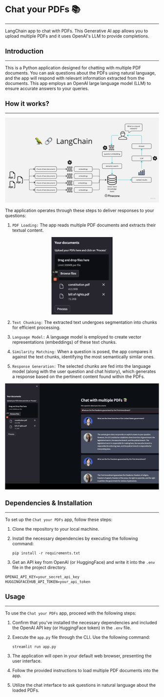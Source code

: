 # Chat your PDFs 📚
------------
LangChain app to chat with PDFs. This Generative AI app allows you to upload multiple PDFs and it uses OpenAI's LLM to provide completions.

## Introduction
------------
This is a Python application designed for chatting with multiple PDF documents. You can ask questions about the PDFs using natural language, and the app will respond with relevant information extracted from the documents. This app employs an OpenAI large language model (LLM) to ensure accurate answers to your queries.

## How it works?
------------
![Diagram](./img/PDF-LangChain.jpg)

The application operates through these steps to deliver responses to your questions:

1. `PDF Loading:` The app reads multiple PDF documents and extracts their textual content.
<p align="center">
  <img src="./img/file-upload.png" alt="Diagram" width="200"/>
</p>

2. `Text Chunking:` The extracted text undergoes segmentation into chunks for efficient processing.

3. `Language Model:` A language model is employed to create vector representations (embeddings) of these text chunks.

4. `Similarity Matching:` When a question is posed, the app compares it against the text chunks, identifying the most semantically similar ones.

5. `Response Generation:` The selected chunks are fed into the language model (along with the user question and chat history), which generates a response based on the pertinent content found within the PDFs.
<p align="center">
  <img src="./img/chatbot-response.png" alt="Diagram" width="800"/>
</p>

## Dependencies & Installation
------------
To set up the `Chat your PDFs` app, follow these steps:

1. Clone the repository to your local machine.

2. Install the necessary dependencies by executing the following command:
   ```
   pip install -r requirements.txt
   ```

3. Get an API key from OpenAI (or HuggingFace) and write it into the `.env` file in the project directory. 
```plaintext
OPENAI_API_KEY=your_secret_api_key
HUGGINGFACEHUB_API_TOKEN=your_api_token
```

## Usage
------------
To use the `Chat your PDFs` app, proceed with the following steps:

1. Confirm that you've installed the necessary dependencies and included the OpenAI API key (or HuggingFace token) in the `.env` file.

2. Execute the `app.py` file through the CLI. Use the following command:
   ```
   streamlit run app.py
   ```

3. The application will open in your default web browser, presenting the user interface.

4. Follow the provided instructions to load multiple PDF documents into the app.

5. Utilize the chat interface to ask questions in natural language about the loaded PDFs.

